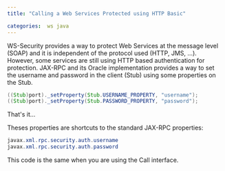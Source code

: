 ```yaml
---
title: "Calling a Web Services Protected using HTTP Basic"

categories:  ws java
---
```

WS-Security provides a way to protect Web Services at the message level (SOAP) and it is
independent of the protocol used (HTTP, JMS, ...). However, some services are still using HTTP based authentication for protection. JAX-RPC and its Oracle implementation provides a way to set the username
and password in the client (Stub) using some properties on the Stub.


``` java
((Stub)port)._setProperty(Stub.USERNAME_PROPERTY, "username");
((Stub)port)._setProperty(Stub.PASSWORD_PROPERTY, "password");  
```

That's it...

Theses properties are shortcuts to the standard JAX-RPC properties:

``` java
javax.xml.rpc.security.auth.username
javax.xml.rpc.security.auth.password
```

This code is the same when you are using the Call interface.
